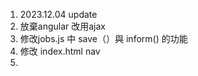 1. 2023.12.04 update
2. 放棄angular 改用ajax 
2. 修改jobs.js 中 save（）與 inform() 的功能
3. 修改 index.html nav
4. 